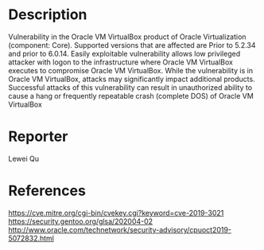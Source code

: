 # Description

Vulnerability in the Oracle VM VirtualBox product of Oracle Virtualization (component: Core). Supported versions that are affected are Prior to 5.2.34 and prior to 6.0.14. Easily exploitable vulnerability allows low privileged attacker with logon to the infrastructure where Oracle VM VirtualBox executes to compromise Oracle VM VirtualBox. While the vulnerability is in Oracle VM VirtualBox, attacks may significantly impact additional products. Successful attacks of this vulnerability can result in unauthorized ability to cause a hang or frequently repeatable crash (complete DOS) of Oracle VM VirtualBox

# Reporter

Lewei Qu

# References

https://cve.mitre.org/cgi-bin/cvekey.cgi?keyword=cve-2019-3021
https://security.gentoo.org/glsa/202004-02
http://www.oracle.com/technetwork/security-advisory/cpuoct2019-5072832.html
